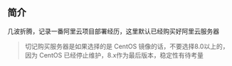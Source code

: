 ## 简介

几波折腾，记录一番阿里云项目部署经历，这里默认已经购买好阿里云服务器

> 切记购买服务器是如果选择的是 CentOS 镜像的话，不要选择8.0以上的，因为 CentOS 已经停止维护，8.x作为最后版本，稳定性有待考量





















